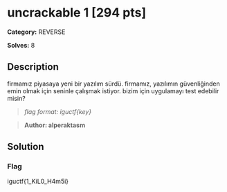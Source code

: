 # uncrackable 1 [294 pts]

**Category:** REVERSE

**Solves:** 8

## Description
firmamız piyasaya yeni bir yazılım sürdü. firmamız, yazılımın güvenliğinden emin olmak için seninle çalışmak istiyor. bizim için uygulamayı test edebilir misin?

>*flag format: iguctf{key}*

>**Author: alperaktasm**

## Solution

### Flag
iguctf{1_KiL0_H4m5i}
